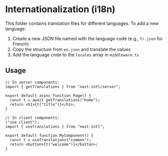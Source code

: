 # Internationalization (i18n)

This folder contains translation files for different languages. To add a new language:

1. Create a new JSON file named with the language code (e.g., `fr.json` for French)
2. Copy the structure from `en.json` and translate the values
3. Add the language code to the `locales` array in `middleware.ts`

## Usage

```tsx
// In server components:
import { getTranslations } from "next-intl/server";

export default async function Page() {
  const t = await getTranslations("home");
  return <h1>{t("title")}</h1>;
}

// In client components:
("use client");
import { useTranslations } from "next-intl";

export default function MyComponent() {
  const t = useTranslations("common");
  return <button>{t("welcome")}</button>;
}
```
